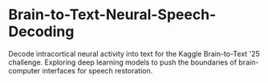 # Brain-to-Text-Neural-Speech-Decoding
Decode intracortical neural activity into text for the Kaggle Brain-to-Text '25 challenge. Exploring deep learning models to push the boundaries of brain-computer interfaces for speech restoration.
